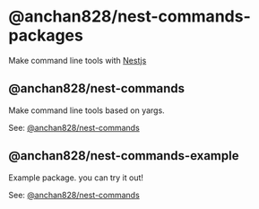 # @anchan828/nest-commands-packages

Make command line tools with [Nestjs](nestjs.com)

## @anchan828/nest-commands

Make command line tools based on yargs.

See: [@anchan828/nest-commands](./packages/commands)

## @anchan828/nest-commands-example

Example package. you can try it out!

See: [@anchan828/nest-commands](./packages/commands)
